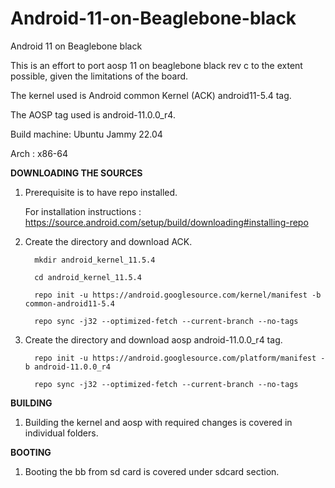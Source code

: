# Android-11-on-Beaglebone-black
Android 11 on Beaglebone black

This is an effort to port aosp 11 on beaglebone black rev c to the extent possible,
given the limitations of the board.

The kernel used is Android common Kernel (ACK) android11-5.4 tag.

The AOSP tag used is android-11.0.0_r4.

Build machine: Ubuntu Jammy 22.04

Arch : x86-64


**DOWNLOADING THE SOURCES**

1. Prerequisite is to have repo installed.

   For installation instructions : https://source.android.com/setup/build/downloading#installing-repo
   
4. Create the directory and download ACK.

         mkdir android_kernel_11.5.4
     
         cd android_kernel_11.5.4

         repo init -u https://android.googlesource.com/kernel/manifest -b common-android11-5.4

         repo sync -j32 --optimized-fetch --current-branch --no-tags

7. Create the directory and download aosp android-11.0.0_r4 tag.

         repo init -u https://android.googlesource.com/platform/manifest -b android-11.0.0_r4

         repo sync -j32 --optimized-fetch --current-branch --no-tags



**BUILDING**
1. Building the kernel and aosp with required changes is covered in individual folders.



**BOOTING**
1. Booting the bb from sd card is covered under sdcard section.



    
